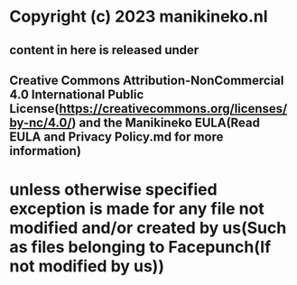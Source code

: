 # Copyright (c) 2023 manikineko.nl
## content in here is released under
## Creative Commons Attribution-NonCommercial 4.0 International Public License(https://creativecommons.org/licenses/by-nc/4.0/) and the Manikineko EULA(Read EULA and Privacy Policy.md for more information)

# unless otherwise specified exception is made for any file not modified and/or created by us(Such as files belonging to Facepunch(If not modified by us))
